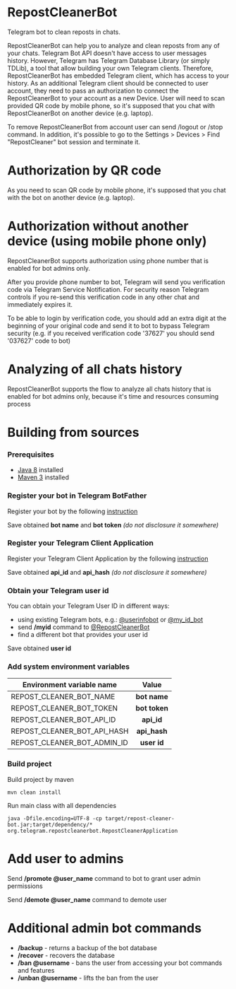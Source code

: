 # RepostCleanerBot
Telegram bot to clean reposts in chats.

RepostCleanerBot can help you to analyze and clean reposts from any of your chats.
Telegram Bot API doesn't have access to user messages history. However, Telegram has Telegram Database Library (or simply TDLib), a tool that allow building your own Telegram clients.
Therefore, RepostCleanerBot has embedded Telegram client, which has access to your history.
As an additional Telegram client should be connected to user account, they need to pass an authorization to connect the RepostCleanerBot to your account as a new Device.
User will need to scan provided QR code by mobile phone, so it's supposed that you chat with RepostCleanerBot on another device (e.g. laptop).

To remove RepostCleanerBot from account user can send /logout or /stop command. In addition, it's possible to go to the Settings > Devices > Find "RepostCleaner" bot session and terminate it.

# Authorization by QR code
As you need to scan QR code by mobile phone, it's supposed that you chat with the bot on another device (e.g. laptop).

# Authorization without another device (using mobile phone only)
RepostCleanerBot supports authorization using phone number that is enabled for bot admins only.

After you provide phone number to bot, Telegram will send you verification code via Telegram Service Notification. For security reason Telegram controls if you re-send this verification code in any other chat and immediately expires it.

To be able to login by verification code, you should add an extra digit at the beginning of your original code and send it to bot to bypass Telegram security (e.g. if you received verification code '37627' you should send '037627' code to bot)

# Analyzing of all chats history
RepostCleanerBot supports the flow to analyze all chats history that is enabled for bot admins only, because it's time and resources consuming process


# Building from sources
### Prerequisites
- [Java 8](https://www.oracle.com/java/technologies/javase/javase8-archive-downloads.html) installed
- [Maven 3](https://maven.apache.org/download.cgi) installed

### Register your bot in Telegram BotFather
Register your bot by the following [instruction](https://core.telegram.org/bots#6-botfather)

Save obtained **bot name** and **bot token** *(do not disclosure it somewhere)*

### Register your Telegram Client Application
Register your Telegram Client Application by the following [instruction](https://core.telegram.org/api/obtaining_api_id)

Save obtained **api_id** and **api_hash** *(do not disclosure it somewhere)*

### Obtain your Telegram user id
You can obtain your Telegram User ID in different ways:

- using existing Telegram bots, e.g.: [@userinfobot](https://t.me/userinfobot) or [@my_id_bot](https://t.me/my_id_bot)
- send **/myid** command to [@RepostCleanerBot](https://t.me/RepostCleanerBot)
- find a different bot that provides your user id

Save obtained **user id**

### Add system environment variables
| Environment variable name   | Value         |
| --------------------------- |:-------------:|
| REPOST_CLEANER_BOT_NAME     | **bot name**  |
| REPOST_CLEANER_BOT_TOKEN    | **bot token** |
| REPOST_CLEANER_BOT_API_ID   | **api_id**    |
| REPOST_CLEANER_BOT_API_HASH | **api_hash**  |
| REPOST_CLEANER_BOT_ADMIN_ID | **user id**   |


### Build project
Build project by maven
```
mvn clean install
```
Run main class with all dependencies 
```
java -Dfile.encoding=UTF-8 -cp target/repost-cleaner-bot.jar;target/dependency/* org.telegram.repostcleanerbot.RepostCleanerApplication
```

# Add user to admins
Send **/promote @user_name** command to bot to grant user admin permissions

Send **/demote @user_name** command to demote user

# Additional admin bot commands
- **/backup** - returns a backup of the bot database
- **/recover** - recovers the database
- **/ban @username** - bans the user from accessing your bot commands and features
- **/unban @username** - lifts the ban from the user

